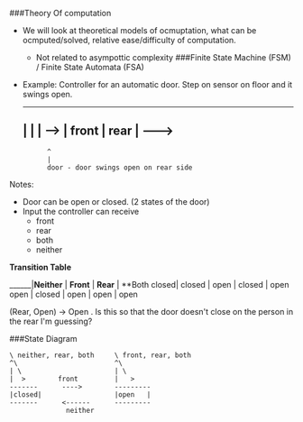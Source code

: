 ###Theory Of computation
* We will look at theoretical models of ocmuptation, what can be ocmputed/solved, relative ease/difficulty of computation.
  * Not related to asympottic complexity
###Finite State Machine (FSM) / Finite State Automata (FSA)
* Example: Controller for an automatic door. Step on sensor on floor and it swings open.

    -----------------------
    |       |       |
--> | front | rear  |       --->
    -----------------------
            ^
            |
            door - door swings open on rear side
Notes: 
* Door can be open or closed. (2 states of the door)
* Input the controller can receive
  * front
  * rear
  * both
  * neither

**Transition Table**

______|**Neither**  | **Front** | **Rear**  | **Both
closed| closed      | open      | closed    | open
open  | closed      | open      | open      | open

(Rear, Open) -> Open . Is this so that the door doesn't close on the person in the rear I'm guessing?

###State Diagram

    \ neither, rear, both     \ front, rear, both
    ^\                        ^\
    | \                       | \
    |  >        front         |   >
    -------      ---->        ---------
    |closed|                  |open   |
    -------      <------      ---------
                  neither
